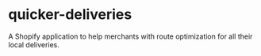 # quicker-deliveries

A Shopify application to help merchants with route optimization for all their local deliveries.
